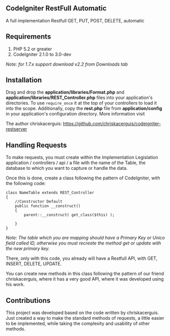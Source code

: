 ## CodeIgniter RestFull Automatic


A full implementation Restfull GET, PUT, POST, DELETE, automatic

## Requirements

1. PHP 5.2 or greater
2. CodeIgniter 2.1.0 to 3.0-dev

_Note: for 1.7.x support download v2.2 from Downloads tab_

## Installation

Drag and drop the **application/libraries/Format.php** and **application/libraries/REST_Controller.php** files into your application's directories. To use `require_once` it at the top of your controllers to load it into the scope. Additionally, copy the **rest.php** file from **application/config** in your application's configuration directory. More information visit 

The author chriskacerguis: https://github.com/chriskacerguis/codeigniter-restserver

## Handling Requests

To make requests, you must create within the Implementation Legislation application / controllers / api / a file with the name of the Table, the database to which you want to capture or handle the data.

Once this is done, create a class following the pattern of CodeIgniter, with the following code:

	class NameTable extends REST_Controller
	{
	    //Constructor Default
	    public function __construct()
	    {
	    	parent::__construct( get_class($this) );

	    }
	}

_Note: The table which you are mapping should have a Primary Key or Unico field called ID, otherwise you must recreate the method get or update with the new primary key._

There, only with this code, you already will have a Restfull API, with GET, INSERT, DELETE, UPDATE.

You can create new methods in this class following the pattern of our friend chriskacerguis, where it has a very good API, where it was developed using his work.

## Contributions

This project was developed based on the code written by chriskacerguis. Just created a way to make the standard methods of requests, a little easier to be implemented, while taking the complexity and usability of other methods.
